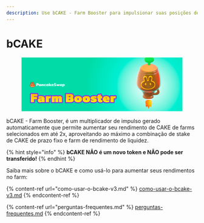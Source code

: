 ```yaml
---
description: Use bCAKE - Farm Booster para impulsionar suas posições de farm V3!
---
```


# bCAKE

<figure><img src="../../../.gitbook/assets/image (51).png" alt=""><figcaption></figcaption></figure>

bCAKE - Farm Booster, é um multiplicador de impulso gerado automaticamente que permite aumentar seu rendimento de CAKE de farms selecionados em até 2x, aproveitando ao máximo a combinação de stake de CAKE de prazo fixo e farm de rendimento de liquidez.

{% hint style="info" %}
**bCAKE NÃO é um novo token e NÃO pode ser transferido!**
{% endhint %}

Saiba mais sobre o bCAKE e como usá-lo para aumentar seus rendimentos no farm:

{% content-ref url="como-usar-o-bcake-v3.md" %}
[como-usar-o-bcake-v3.md](como-usar-o-bcake-v3.md)
{% endcontent-ref %}

{% content-ref url="perguntas-frequentes.md" %}
[perguntas-frequentes.md](perguntas-frequentes.md)
{% endcontent-ref %}
